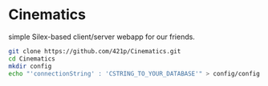 # Cinematics

simple Silex-based client/server webapp for our friends.

```bash
git clone https://github.com/421p/Cinematics.git
cd Cinematics
mkdir config
echo "'connectionString' : 'CSTRING_TO_YOUR_DATABASE'" > config/config.yml
```
